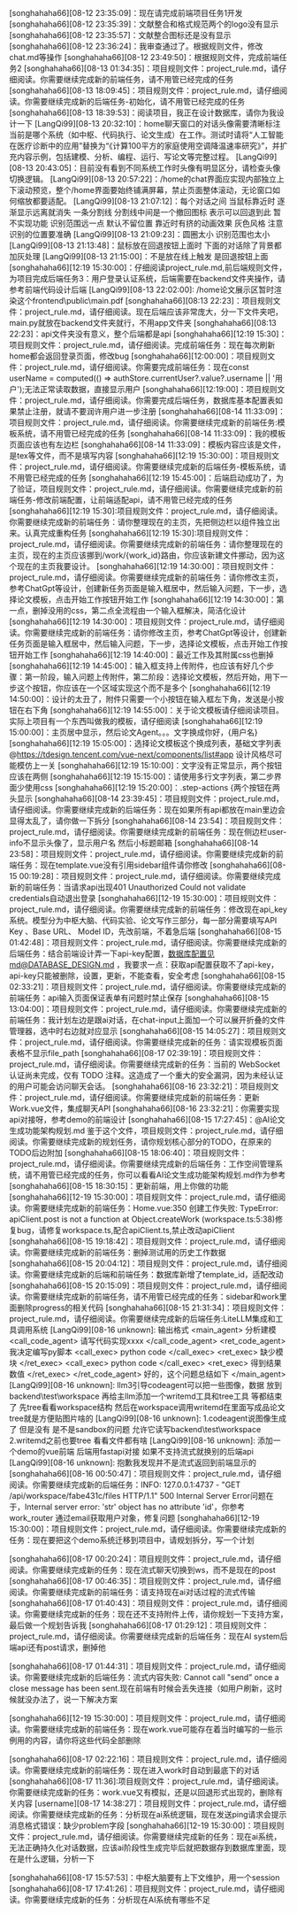 [songhahaha66][08-12 23:35:09]：现在请完成前端项目任务1开发
[songhahaha66][08-12 23:35:39]：文献整合和格式规范两个的logo没有显示
[songhahaha66][08-12 23:35:57]：文献整合图标还是没有显示
[songhahaha66][08-12 23:36:24]：我审查通过了。根据规则文件，修改chat.md等操作
[songhahaha66][08-12 23:49:50]：根据规则文件，完成前端任务2
[songhahaha66][08-13 01:34:35]：项目规则文件：project_rule.md，请仔细阅读。你需要继续完成新的前端任务，请不用管已经完成的任务
[songhahaha66][08-13 18:09:45]：项目规则文件：project_rule.md，请仔细阅读。你需要继续完成新的后端任务-初始化，请不用管已经完成的任务
[songhahaha66][08-13 18:39:53]：阅读项目，我正在设计数据库，请你为我设计一下
[LangQi99][08-13 20:32:10]：home聊天窗口的对话头像需要清晰标注当前是哪个系统（如中枢、代码执行、论文生成）在工作。测试时请将“人工智能在医疗诊断中的应用”替换为“《计算100平方的家庭使用空调降温速率研究》”，并扩充内容示例，包括建模、分析、编程、运行、写论文等完整过程。
[LangQi99][08-13 20:43:05]：目前没有看到不同系统工作时头像有明显区分，请检查头像切换逻辑。
[LangQi99][08-13 20:57:22]：/home的chat界面应实现内部独立上下滚动预览，整个/home界面要始终铺满屏幕，禁止页面整体滚动，无论窗口如何缩放都要适配。
[LangQi99][08-13 21:07:12]：每个对话之间 当鼠标靠近时 逐渐显示远离就消失 一条分割线 分割线中间是一个撤回图标 表示可以回退到此 暂不实现功能 识别范围远一点 默认不留位置 靠近时有挤的动画效果 灰色风格 注意识别的位置要准确
[LangQi99][08-13 21:09:23]：圆圈太小 识别范围也太小
[LangQi99][08-13 21:13:48]：鼠标放在回退按钮上面时 下面的对话除了背景都加灰处理
[LangQi99][08-13 21:15:00]：不是放在线上触发 是回退按钮上面
[songhahaha66][12:19 15:30:00]：仔细阅读project_rule.md,前后端规则文件，为项目完成后端任务3：用户登录认证系统，后端需要在backend文件夹操作，请参考前端代码设计后端
[LangQi99][08-13 22:02:00]: /home论文展示区暂时渲染这个frontend\public\main.pdf
[songhahaha66][08:13 22:23]：项目规则文件：project_rule.md，请仔细阅读。现在后端应该非常庞大，分一下文件夹吧，main.py就放在backend文件夹就行，不用app文件夹
[songhahaha66][08:13 22:23]：api文件夹没有意义，整个后端都是api
[songhahaha66][12:19 15:30]：项目规则文件：project_rule.md，请仔细阅读。完成前端任务：现在每次刷新home都会返回登录页面，修改bug
[songhahaha66][12:00:00]：项目规则文件：project_rule.md，请仔细阅读。你需要完成前端任务：现在const userName = computed(() => authStore.currentUser?.value?.username || '用户');无法正常读取数据，直接显示用户
[songhahaha66][12:19:00]：项目规则文件：project_rule.md，请仔细阅读。你需要完成后端任务，数据库基本配置表如果禁止注册，就请不要润许用户进一步注册
[songhahaha66][08-14 11:33:09]：项目规则文件：project_rule.md，请仔细阅读。你需要继续完成新的前端任务:模板系统，请不用管已经完成的任务
[songhahaha66][08-14 11:33:09]：我的模板页面应该也有左边栏
[songhahaha66][08-14 11:33:09]：模板内容应该是文件，是tex等文件，而不是填写内容
[songhahaha66][12:19 15:30:00]：项目规则文件：project_rule.md，请仔细阅读。你需要继续完成新的后端任务-模板系统，请不用管已经完成的任务
[songhahaha66][12:19 15:45:00]：后端启动成功了，为了验证，项目规则文件：project_rule.md，请仔细阅读。你需要继续完成新的前端任务-修改前端配置，让前端适配api，请不用管已经完成的任务
[songhahaha66][12:19 15:30]:项目规则文件：project_rule.md，请仔细阅读。你需要继续完成新的前端任务：请你整理现在的主页，先把侧边栏以组件独立出来。认真完成重构任务
[songhahaha66][12:19 15:30]:项目规则文件：project_rule.md，请仔细阅读。你需要继续完成新的前端任务：请你整理现在的主页，现在的主页应该挪到/work/{work_id}路由，你应该新建文件挪动，因为这个现在的主页我要设计。
[songhahaha66][12:19 14:30:00]：项目规则文件：project_rule.md，请仔细阅读。你需要继续完成新的前端任务：请你修改主页，参考ChatGpt等设计，创建新任务页面是输入框居中，然后输入问题，下一步，选择论文模板，点击开始工作按钮开始工作
[songhahaha66][12:19 14:30:00]：第一点，删掉没用的css，第二点全流程由一个输入框解决，简洁化设计
[songhahaha66][12:19 14:30:00]：项目规则文件：project_rule.md，请仔细阅读。你需要继续完成新的前端任务：请你修改主页，参考ChatGpt等设计，创建新任务页面是输入框居中，然后输入问题，下一步，选择论文模板，点击开始工作按钮开始工作
[songhahaha66][12:19 14:40:00]：最近工作及其附属css也删掉
[songhahaha66][12:19 14:45:00]：输入框支持上传附件，也应该有好几个步骤：第一阶段，输入问题上传附件，第二阶段：选择论文模板，然后开始，用下一步这个按钮，你应该在一个区域实现这个而不是多个
[songhahaha66][12:19 14:50:00]：设计的太丑了，附件只需要一个小按钮在输入框左下角，发送是小按钮在右下角
[songhahaha66][12:19 14:55:00]：关于论文模板请仔细阅读项目。实际上项目有一个东西叫做我的模板，请仔细阅读
[songhahaha66][12:19 15:00:00]：主页居中显示，然后论文Agent。。。文字换成你好，{用户名}
[songhahaha66][12:19 15:05:00]：选择论文模板这个换成列表，基础文字列表@https://tdesign.tencent.com/vue-next/components/list#app 设计风格尽可能模仿上一关
[songhahaha66][12:19 15:10:00]：文字没有正常显示，两个按钮应该在两侧
[songhahaha66][12:19 15:15:00]：请使用多行文字列表，第二步界面少使用css
[songhahaha66][12:19 15:20:00]：.step-actions {两个按钮在两头显示
[songhahaha66][08-14 23:39:45]：项目规则文件：project_rule.md，请仔细阅读。你需要继续完成新的后端任务：现在如果所有api都放在main里边会显得太乱了，请你做一下拆分
[songhahaha66][08-14 23:54]：项目规则文件：project_rule.md，请仔细阅读。你需要继续完成新的前端任务：现在侧边栏user-info不显示头像了，显示用户名 然后小标题邮箱
[songhahaha66][08-14 23:58]：项目规则文件：project_rule.md，请仔细阅读。你需要继续完成新的前端任务：现在template.vue没有引用sidebar组件请你修改
[songhahaha66][08-15 00:19:28]：项目规则文件：project_rule.md，请仔细阅读。你需要继续完成新的前端任务：当请求api出现401 Unauthorized Could not validate credentials自动退出登录
[songhahaha66][12-19 15:30:00]：项目规则文件：project_rule.md，请仔细阅读。你需要继续完成新的前端任务：修改现在api_key系统。模型分为中枢大脑、代码实验、论文写作三部分，每一部分需要填写API Key 、Base URL、 Model ID，先改前端，不着急后端
[songhahaha66][08-15 01:42:48]：项目规则文件：project_rule.md，请仔细阅读。你需要继续完成新的后端任务：结合前端设计弄一下api-key配置，数据库配置见md@DATABASE_DESIGN.md ，我要求一点：获取api配置获取不了api-key，api-key只能被删除，设置，更新，不能查看，安全考虑
[songhahaha66][08-15 02:33:21]：项目规则文件：project_rule.md，请仔细阅读。你需要继续完成新的前端任务：api输入页面保证表单有问题时禁止保存
[songhahaha66][08-15 13:04:00]：项目规则文件：project_rule.md，请仔细阅读。你需要继续完成新的前端任务：我计划左边是跟ai对话，在chat-input上面加一个可以展开折叠的文件管理器，选中时右边就对应显示
[songhahaha66][08-15 14:05:27]：项目规则文件：project_rule.md，请仔细阅读。你需要继续完成新的任务：请实现模板页面表格不显示file_path
[songhahaha66][08-17 02:39:19]：项目规则文件：project_rule.md，请仔细阅读。你需要继续完成新的任务：当前的 WebSocket 认证尚未完成，仅有 TODO 注释。这造成了一个重大的安全漏洞，因为未经认证的用户可能会访问聊天会话。
[songhahaha66][08-16 23:32:21]：项目规则文件：project_rule.md，请仔细阅读。你需要继续完成新的前端任务：更新Work.vue文件，集成聊天API
[songhahaha66][08-16 23:32:21]：你需要实现api对接呀，参考demo的前端设计
[songhahaha66][08-15 17:27:45]：@AI论文生成功能架构规划.md 鉴于这个文件，项目规则文件：project_rule.md，请仔细阅读。你需要继续完成新的规划任务，请你规划核心部分的TODO，在原来的TODO后边附加
[songhahaha66][08-15 18:06:40]：项目规则文件：project_rule.md，请仔细阅读。你需要继续完成新的后端任务：工作空间管理系统，请不用管已经完成的任务，你可以看看AI论文生成功能架构规划.md作为参考
[songhahaha66][08-15 18:30:15]：更新前端，用上你做的功能
[songhahaha66][12-19 15:30:00]：项目规则文件：project_rule.md，请仔细阅读。你需要继续完成新的前端任务：Home.vue:350  创建工作失败: TypeError: apiClient.post is not a function
    at Object.createWork (workspace.ts:5:38)修复bug，请修复workspace.ts,配合apiClient.ts,禁止改动apiClient
[songhahaha66][08-15 19:18:42]：项目规则文件：project_rule.md，请仔细阅读。你需要继续完成新的前端任务：删掉测试用的历史工作数据
[songhahaha66][08-15 20:04:12]：项目规则文件：project_rule.md，请仔细阅读。你需要继续完成新的后端和前端任务：数据库新增了template_id，适配改动
[songhahaha66][08-15 20:15:09]：项目规则文件：project_rule.md，请仔细阅读。你需要继续完成新的前端任务，请不用管已经完成的任务：sidebar和work里面删除progress的相关代码
[songhahaha66][08-15 21:31:34]：项目规则文件：project_rule.md，请仔细阅读。你需要继续完成新的后端任务:LiteLLM集成和工具调用系统
[LangQi99][08-16 unknown]: 
输出格式
<main_agent>
        分析建模
        <call_code_agent>
                请写代码实现xxxx
        </call_code_agent>
        <ret_code_agent>
                我决定编写py脚本
                <call_exec>
                        python code
                </call_exec>
                <ret_exec>
                        缺少模块
                </ret_exec>
                <call_exec>
                        python code
                </call_exec>
                <ret_exec>
                        得到结果数值
                </ret_exec>
        </ret_code_agent>
        好的，这个问题总结如下
</main_agent>
[LangQi99][08-16 unknown]: llm3引导codeagent可以把一些图像，数据 放到backend\test\workspace 再给主llm添加一个writemd工具和tree工具 等都结束了 先tree看看workspace结构 然后在workspace调用writemd在里面写成品论文tree就是方便贴图片啥的
[LangQi99][08-16 unknown]: 1.codeagent说图像生成了 但是没有 是不是sandbox的问题 允许它读写backend\test\workspace 2.writemd之前也要tree 看看文件都有啥
[LangQi99][08-16 unknown]: 添加一个demo的vue前端 后端用fastapi对接 如果不支持流式就换别的后端api
[LangQi99][08-16 unknown]: 抱歉我发现并不是流式返回到前端显示的
[songhahaha66][08-16 00:50:47]：项目规则文件：project_rule.md，请仔细阅读。你需要继续完成新的后端任务：INFO:     127.0.0.1:4737 - "GET /api/workspace/fabe431c/files HTTP/1.1" 500 Internal Server Error问题在于，Internal server error: 'str' object has no attribute 'id'，你参考work_router 通过email获取用户对象，修复问题
[songhahaha66][12-19 15:30:00]：项目规则文件：project_rule.md，请仔细阅读。你需要继续完成新的任务：现在要把这个demo系统迁移到项目中，请规划拆分，写一个计划

[songhahaha66][08-17 00:20:24]：项目规则文件：project_rule.md，请仔细阅读。你需要继续完成新的任务：现在流式聊天切换到ws，而不是现在的post
[songhahaha66][08-17 00:46:35]：项目规则文件：project_rule.md，请仔细阅读。你需要继续完成新的前端任务：请支持现在ai对话过程的流式传输
[songhahaha66][08-17 01:40:43]：项目规则文件：project_rule.md，请仔细阅读。你需要继续完成新的任务：现在还不支持附件上传，请你规划一下支持方案，最后做一个规划告诉我
[songhahaha66][08-17 01:29:12]：项目规则文件：project_rule.md，请仔细阅读。你需要继续完成新的后端任务：现在AI system后端api还有post请求，删掉他

[songhahaha66][08-17 01:44:31]：项目规则文件：project_rule.md，请仔细阅读。你需要继续完成新的后端任务：流式内容失败: Cannot call "send" once a close message has been sent.现在前端有时候会丢失连接（如用户刷新，这时候就没办法了，说一下解决方案

[songhahaha66][12-19 15:30:00]：项目规则文件：project_rule.md，请仔细阅读。你需要继续完成新的前端任务：现在work.vue可能存在着当时编写的一些示例用的内容，请你将这些代码全部删除

[songhahaha66][08-17 02:22:16]：项目规则文件：project_rule.md，请仔细阅读。你需要继续完成新的前端任务：现在进入work时自动到最底下的对话
[songhahaha66][08-17 11:36]:项目规则文件：project_rule.md，请仔细阅读。你需要继续完成新的任务：work.vue又有模拟，还是以回退形式出现的，删除有关内容
[username][08-17 14:38:27]：项目规则文件：project_rule.md，请仔细阅读。你需要继续完成新的任务：分析现在ai系统逻辑，现在发送ping请求会提示消息格式错误：缺少problem字段
[songhahaha66][12-19 15:30:00]：项目规则文件：project_rule.md，请仔细阅读。你需要继续完成新的任务：现在ai系统，无法正确持久化对话数据，应该ai阶段性生成完毕后就把数据存到数据库里面，现在是什么逻辑，分析一下

[songhahaha66][08-17 15:57:53]：中枢大脑要有上下文维护，用一个session
[songhahaha66][08-17 17:41:26]：项目规则文件：project_rule.md，请仔细阅读。你需要继续完成新的任务：分析现在AI系统有哪些不足
